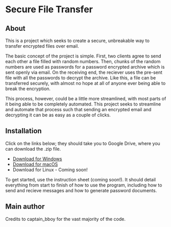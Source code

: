 # Secure File Transfer

## About

This is a project which seeks to create a secure, unbreakable way to transfer encrypted files over email. 

The basic concept of the project is simple. First, two clients agree to send each other a file filled with random numbers. Then, chunks of the random numbers are used as passwords for a password encrypted archive which is sent openly via email. On the receiving end, the reciever uses the pre-sent file with all the passwords to decrypt the archive. Like this, a file can be transferred securely, with almost no hope at all of anyone ever being able to break the encryption.

This process, however, could be a little more streamlined, with most parts of it being able to be completely automated. This project seeks to streamline and automate that process such that sending an encrypted email and decrypting it can be as easy as a couple of clicks.

## Installation

Click on the links below; they should take you to Google Drive, where you can download the .zip file.
  * [Download for Windows](https://drive.google.com/drive/folders/1XHUzAwmiXqTAqV943SVTGdm1qiYf1yfy?usp=sharing)  
  * [Download for macOS](https://drive.google.com/file/d/1WiTJv56PePbm7nUqVPBtwnH3Odum__H-/view?usp=sharing) 
  * Download for Linux - Coming soon!

To get started, use the instruction sheet (coming soon!). It should detail everything from start to finish of how to use the program, including how to send and recieve messages and how to generate password documents.

## Main author

Credits to captain_bboy for the vast majority of the code.
